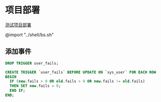 # 项目部署

[测试项目部署](../shell/bs.sh)

@import "../shell/bs.sh"

## 添加事件

```sql
DROP TRIGGER user_fails;

CREATE TRIGGER `user_fails` BEFORE UPDATE ON `sys_user` FOR EACH ROW
BEGIN
  IF (new.fails > 0 OR old.fails > 0 OR new.fails != old.fails)
  THEN SET new.fails = 0;
  END IF;
END;
```

